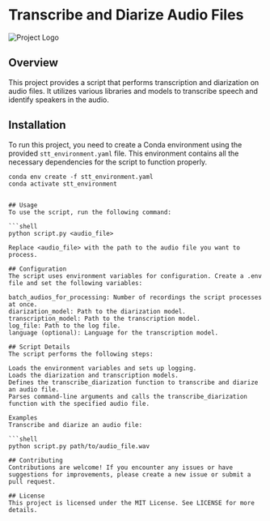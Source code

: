 # Transcribe and Diarize Audio Files

![Project Logo](/path/to/logo.png)

## Overview

This project provides a script that performs transcription and diarization on audio files. It utilizes various libraries and models to transcribe speech and identify speakers in the audio.

## Installation

To run this project, you need to create a Conda environment using the provided `stt_environment.yaml` file. This environment contains all the necessary dependencies for the script to function properly.

```shell
conda env create -f stt_environment.yaml
conda activate stt_environment


## Usage
To use the script, run the following command:

```shell
python script.py <audio_file>

Replace <audio_file> with the path to the audio file you want to process.

## Configuration
The script uses environment variables for configuration. Create a .env file and set the following variables:

batch_audios_for_processing: Number of recordings the script processes at once.
diarization_model: Path to the diarization model.
transcription_model: Path to the transcription model.
log_file: Path to the log file.
language (optional): Language for the transcription model.

## Script Details
The script performs the following steps:

Loads the environment variables and sets up logging.
Loads the diarization and transcription models.
Defines the transcribe_diarization function to transcribe and diarize an audio file.
Parses command-line arguments and calls the transcribe_diarization function with the specified audio file.

Examples
Transcribe and diarize an audio file:

```shell
python script.py path/to/audio_file.wav

## Contributing
Contributions are welcome! If you encounter any issues or have suggestions for improvements, please create a new issue or submit a pull request.

## License
This project is licensed under the MIT License. See LICENSE for more details.
